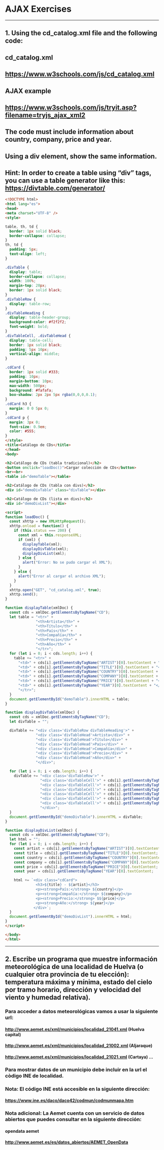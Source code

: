 # AJAX Exercises
---
## 1. Using the cd_catalog.xml file and the following code:
## cd_catalog.xml
## https://www.w3schools.com/js/cd_catalog.xml
## AJAX example
## https://www.w3schools.com/js/tryit.asp?filename=tryjs_ajax_xml2

## The code must include information about country, company, price and year.
## Using a div element, show the same information.
## Hint: In order to create a table using “div” tags, you can use a table generator like this: https://divtable.com/generator/

```html
<!DOCTYPE html>
<html lang="es">
<head>
<meta charset="UTF-8" />
<style>

table, th, td {
  border: 1px solid black;
  border-collapse: collapse;
}
th, td {
  padding: 5px;
  text-align: left;
}

.divTable {
  display: table;
  border-collapse: collapse;
  width: 100%;
  margin-top: 20px;
  border: 1px solid black;
}
.divTableRow {
  display: table-row;
}
.divTableHeading {
  display: table-header-group;
  background-color: #f2f2f2;
  font-weight: bold;
}
.divTableCell, .divTableHead {
  display: table-cell;
  border: 1px solid black;
  padding: 5px 10px;
  vertical-align: middle;
}

.cdCard {
  border: 1px solid #333;
  padding: 10px;
  margin-bottom: 10px;
  max-width: 500px;
  background: #fafafa;
  box-shadow: 2px 2px 5px rgba(0,0,0,0.1);
}
.cdCard h3 {
  margin: 0 0 5px 0;
}
.cdCard p {
  margin: 3px 0;
  font-size: 0.9em;
  color: #555;
}
</style>
<title>Catálogo de CDs</title>
</head>
<body>

<h2>Catálogo de CDs (tabla tradicional)</h2>
<button onclick="loadDoc()">Cargar colección de CDs</button>
<br><br>
<table id="demoTable"></table>

<h2>Catálogo de CDs (tabla con divs)</h2>
<div id="demoDivTable" class="divTable"></div>

<h2>Catálogo de CDs (lista en divs)</h2>
<div id="demoDivList"></div>

<script>
function loadDoc() {
  const xhttp = new XMLHttpRequest();
  xhttp.onload = function() {
    if (this.status === 200) {
      const xml = this.responseXML;
      if (xml) {
        displayTable(xml);
        displayDivTable(xml);
        displayDivList(xml);
      } else {
        alert("Error: No se pudo cargar el XML");
      }
    } else {
      alert("Error al cargar el archivo XML");
    }
  }
  xhttp.open("GET", "cd_catalog.xml", true);
  xhttp.send();
}

function displayTable(xmlDoc) {
  const cds = xmlDoc.getElementsByTagName("CD");
  let table = "<tr>" +
              "<th>Artista</th>" +
              "<th>Título</th>" +
              "<th>País</th>" +
              "<th>Compañía</th>" +
              "<th>Precio</th>" +
              "<th>Año</th>" +
              "</tr>";
  for (let i = 0; i < cds.length; i++) {
    table += "<tr>" +
      "<td>" + cds[i].getElementsByTagName("ARTIST")[0].textContent + "</td>" +
      "<td>" + cds[i].getElementsByTagName("TITLE")[0].textContent + "</td>" +
      "<td>" + cds[i].getElementsByTagName("COUNTRY")[0].textContent + "</td>" +
      "<td>" + cds[i].getElementsByTagName("COMPANY")[0].textContent + "</td>" +
      "<td>" + cds[i].getElementsByTagName("PRICE")[0].textContent + "</td>" +
      "<td>" + cds[i].getElementsByTagName("YEAR")[0].textContent + "</td>" +
      "</tr>";
  }
  document.getElementById("demoTable").innerHTML = table;
}

function displayDivTable(xmlDoc) {
  const cds = xmlDoc.getElementsByTagName("CD");
  let divTable = "";

  divTable += "<div class='divTableRow divTableHeading'>" +
              "<div class='divTableHead'>Artista</div>" +
              "<div class='divTableHead'>Título</div>" +
              "<div class='divTableHead'>País</div>" +
              "<div class='divTableHead'>Compañía</div>" +
              "<div class='divTableHead'>Precio</div>" +
              "<div class='divTableHead'>Año</div>" +
              "</div>";

  for (let i = 0; i < cds.length; i++) {
    divTable += "<div class='divTableRow'>" +
                "<div class='divTableCell'>" + cds[i].getElementsByTagName("ARTIST")[0].textContent + "</div>" +
                "<div class='divTableCell'>" + cds[i].getElementsByTagName("TITLE")[0].textContent + "</div>" +
                "<div class='divTableCell'>" + cds[i].getElementsByTagName("COUNTRY")[0].textContent + "</div>" +
                "<div class='divTableCell'>" + cds[i].getElementsByTagName("COMPANY")[0].textContent + "</div>" +
                "<div class='divTableCell'>" + cds[i].getElementsByTagName("PRICE")[0].textContent + "</div>" +
                "<div class='divTableCell'>" + cds[i].getElementsByTagName("YEAR")[0].textContent + "</div>" +
                "</div>";
  }
  document.getElementById("demoDivTable").innerHTML = divTable;
}

function displayDivList(xmlDoc) {
  const cds = xmlDoc.getElementsByTagName("CD");
  let html = "";
  for (let i = 0; i < cds.length; i++) {
    const artist = cds[i].getElementsByTagName("ARTIST")[0].textContent;
    const title = cds[i].getElementsByTagName("TITLE")[0].textContent;
    const country = cds[i].getElementsByTagName("COUNTRY")[0].textContent;
    const company = cds[i].getElementsByTagName("COMPANY")[0].textContent;
    const price = cds[i].getElementsByTagName("PRICE")[0].textContent;
    const year = cds[i].getElementsByTagName("YEAR")[0].textContent;

    html += `<div class="cdCard">
              <h3>${title} - ${artist}</h3>
              <p><strong>País:</strong> ${country}</p>
              <p><strong>Compañía:</strong> ${company}</p>
              <p><strong>Precio:</strong> $${price}</p>
              <p><strong>Año:</strong> ${year}</p>
             </div>`;
  }
  document.getElementById("demoDivList").innerHTML = html;
}
</script>

</body>
</html>

```
---
## 2. Escribe un programa que muestre información meteorológica de una localidad de Huelva (o cualquier otra provincia de tu elección): temperatura máxima y mínima, estado del cielo por tramo horario, dirección y velocidad del viento y humedad relativa).

### Para acceder a datos meteorológicas vamos a usar la siguiente url:

#### http://www.aemet.es/xml/municipios/localidad_21041.xml (Huelva capital)
#### http://www.aemet.es/xml/municipios/localidad_21002.xml (Aljaraque)
#### http://www.aemet.es/xml/municipios/localidad_21021.xml (Cartaya) ...

### Para mostrar datos de un municipio debe incluir en la url el còdigo INE de localidad.

### Nota: El código INE está accesible en la siguiente dirección:

#### https://www.ine.es/daco/daco42/codmun/codmunmapa.htm




### Nota adicional: La Aemet cuenta con un servicio de datos abiertos que puedes consultar en la siguiente dirección:

#### opendata aemet
#### http://www.aemet.es/es/datos_abiertos/AEMET_OpenData
